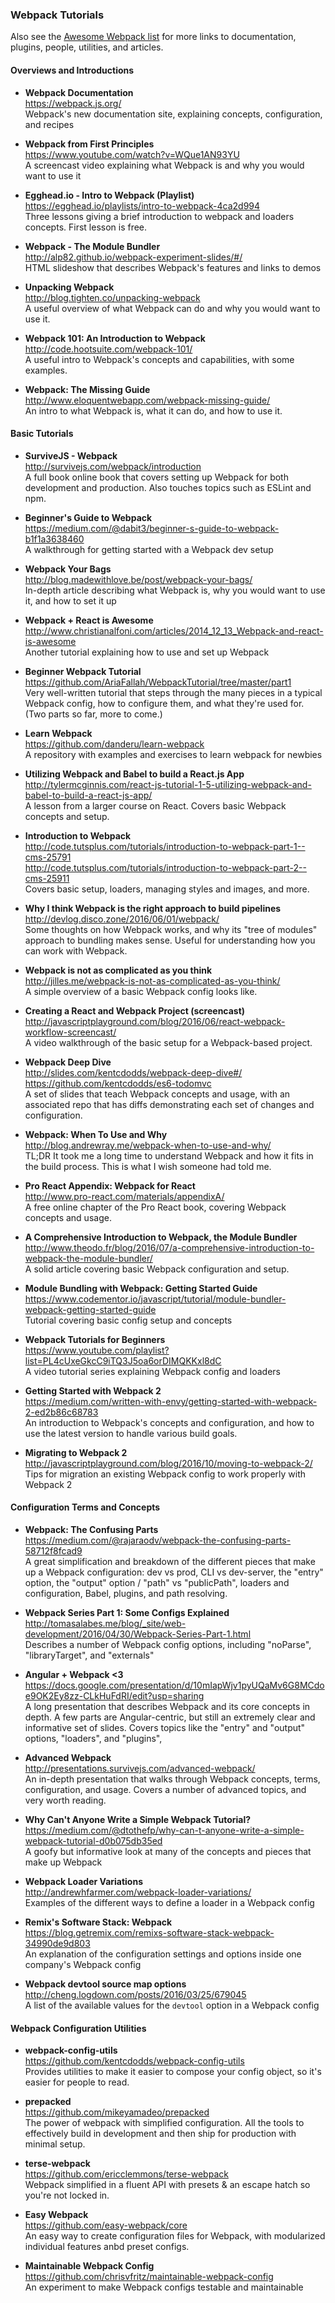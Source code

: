 ### Webpack Tutorials

Also see the [Awesome Webpack list](https://github.com/d3viant0ne/awesome-webpack) for more links to documentation, plugins, people, utilities, and articles.


#### Overviews and Introductions

- **Webpack Documentation**  
  https://webpack.js.org/  
  Webpack's new documentation site, explaining concepts, configuration, and recipes

- **Webpack from First Principles**  
  https://www.youtube.com/watch?v=WQue1AN93YU  
  A screencast video explaining what Webpack is and why you would want to use it

- **Egghead.io - Intro to Webpack (Playlist)**  
  https://egghead.io/playlists/intro-to-webpack-4ca2d994  
  Three lessons giving a brief introduction to webpack and loaders concepts. First lesson is free.

- **Webpack - The Module Bundler**  
  http://alp82.github.io/webpack-experiment-slides/#/  
  HTML slideshow that describes Webpack's features and links to demos
  
- **Unpacking Webpack**  
  http://blog.tighten.co/unpacking-webpack  
  A useful overview of what Webpack can do and why you would want to use it.

- **Webpack 101: An Introduction to Webpack**  
  http://code.hootsuite.com/webpack-101/  
  A useful intro to Webpack's concepts and capabilities, with some examples.
  
- **Webpack: The Missing Guide**  
  http://www.eloquentwebapp.com/webpack-missing-guide/  
  An intro to what Webpack is, what it can do, and how to use it.


#### Basic Tutorials

- **SurviveJS - Webpack**  
  http://survivejs.com/webpack/introduction  
  A full book online book that covers setting up Webpack for both development and production. Also touches topics such as ESLint and npm.

- **Beginner's Guide to Webpack**  
  https://medium.com/@dabit3/beginner-s-guide-to-webpack-b1f1a3638460  
  A walkthrough for getting started with a Webpack dev setup

- **Webpack Your Bags**  
  http://blog.madewithlove.be/post/webpack-your-bags/  
  In-depth article describing what Webpack is, why you would want to use it, and how to set it up

- **Webpack + React is Awesome**  
  http://www.christianalfoni.com/articles/2014_12_13_Webpack-and-react-is-awesome  
  Another tutorial explaining how to use and set up Webpack

- **Beginner Webpack Tutorial**  
  https://github.com/AriaFallah/WebpackTutorial/tree/master/part1  
  Very well-written tutorial that steps through the many pieces in a typical Webpack config, how to configure them, and what they're used for.  (Two parts so far, more to come.)

- **Learn Webpack**  
  https://github.com/danderu/learn-webpack  
  A repository with examples and exercises to learn webpack for newbies

- **Utilizing Webpack and Babel to build a React.js App**  
  http://tylermcginnis.com/react-js-tutorial-1-5-utilizing-webpack-and-babel-to-build-a-react-js-app/  
  A lesson from a larger course on React.  Covers basic Webpack concepts and setup.
  
- **Introduction to Webpack**  
  http://code.tutsplus.com/tutorials/introduction-to-webpack-part-1--cms-25791  
  http://code.tutsplus.com/tutorials/introduction-to-webpack-part-2--cms-25911  
  Covers basic setup, loaders, managing styles and images, and more.
  
- **Why I think Webpack is the right approach to build pipelines**  
  http://devlog.disco.zone/2016/06/01/webpack/  
  Some thoughts on how Webpack works, and why its "tree of modules" approach to bundling makes sense.  Useful for understanding how you can work with Webpack.
  
- **Webpack is not as complicated as you think**  
  http://jilles.me/webpack-is-not-as-complicated-as-you-think/  
  A simple overview of a basic Webpack config looks like.
  
- **Creating a React and Webpack Project (screencast)**  
  http://javascriptplayground.com/blog/2016/06/react-webpack-workflow-screencast/  
  A video walkthrough of the basic setup for a Webpack-based project.
  
- **Webpack Deep Dive**  
  http://slides.com/kentcdodds/webpack-deep-dive#/  
  https://github.com/kentcdodds/es6-todomvc  
  A set of slides that teach Webpack concepts and usage, with an associated repo that has diffs demonstrating each set of changes and configuration.
  
- **Webpack: When To Use and Why**  
  http://blog.andrewray.me/webpack-when-to-use-and-why/  
  TL;DR It took me a long time to understand Webpack and how it fits in the build process. This is what I wish someone had told me.
  
- **Pro React Appendix: Webpack for React**  
  http://www.pro-react.com/materials/appendixA/  
  A free online chapter of the Pro React book, covering Webpack concepts and usage.
  
- **A Comprehensive Introduction to Webpack, the Module Bundler**  
  http://www.theodo.fr/blog/2016/07/a-comprehensive-introduction-to-webpack-the-module-bundler/  
  A solid article covering basic Webpack configuration and setup.
  
- **Module Bundling with Webpack: Getting Started Guide**  
  https://www.codementor.io/javascript/tutorial/module-bundler-webpack-getting-started-guide  
  Tutorial covering basic config setup and concepts
  
- **Webpack Tutorials for Beginners**  
  https://www.youtube.com/playlist?list=PL4cUxeGkcC9iTQ3J5oa6orDIMQKKxl8dC  
  A video tutorial series explaining Webpack config and loaders
  
- **Getting Started with Webpack 2**  
  https://medium.com/written-with-envy/getting-started-with-webpack-2-ed2b86c68783  
  An introduction to Webpack's concepts and configuration, and how to use the latest version to handle various build goals.
  
- **Migrating to Webpack 2**  
  http://javascriptplayground.com/blog/2016/10/moving-to-webpack-2/  
  Tips for migration an existing Webpack config to work properly with Webpack 2

#### Configuration Terms and Concepts

- **Webpack: The Confusing Parts**  
  https://medium.com/@rajaraodv/webpack-the-confusing-parts-58712f8fcad9  
  A great simplification and breakdown of the different pieces that make up a Webpack configuration: dev vs prod, CLI vs dev-server, the "entry" option, the "output" option / "path" vs "publicPath", loaders and configuration, Babel, plugins, and path resolving.
  

- **Webpack Series Part 1: Some Configs Explained**  
  http://tomasalabes.me/blog/_site/web-development/2016/04/30/Webpack-Series-Part-1.html  
  Describes a number of Webpack config options, including "noParse", "libraryTarget", and "externals"
  
- **Angular + Webpack <3**  
  https://docs.google.com/presentation/d/10mIapWjv1pyUQaMv6G8MCdoe9OK2Ey8zz-CLkHuFdRI/edit?usp=sharing  
  A long presentation that describes Webpack and its core concepts in depth.  A few parts are Angular-centric, but still an extremely clear and informative set of slides.  Covers topics like the "entry" and "output" options, "loaders", and "plugins", 
  
- **Advanced Webpack**  
  http://presentations.survivejs.com/advanced-webpack/  
  An in-depth presentation that walks through Webpack concepts, terms, configuration, and usage.  Covers a number of advanced topics, and very worth reading.
  
- **Why Can't Anyone Write a Simple Webpack Tutorial?**  
  https://medium.com/@dtothefp/why-can-t-anyone-write-a-simple-webpack-tutorial-d0b075db35ed  
  A goofy but informative look at many of the concepts and pieces that make up Webpack
  
- **Webpack Loader Variations**  
  http://andrewhfarmer.com/webpack-loader-variations/  
  Examples of the different ways to define a loader in a Webpack config
  
- **Remix's Software Stack: Webpack**  
  https://blog.getremix.com/remixs-software-stack-webpack-34990de9d803  
  An explanation of the configuration settings and options inside one company's Webpack config
  
- **Webpack devtool source map options**  
  http://cheng.logdown.com/posts/2016/03/25/679045  
  A list of the available values for the `devtool` option in a Webpack config
  
#### Webpack Configuration Utilities

- **webpack-config-utils**  
  https://github.com/kentcdodds/webpack-config-utils  
  Provides utilities to make it easier to compose your config object, so it's easier for people to read.
  
- **prepacked**  
  https://github.com/mikeyamadeo/prepacked  
  The power of webpack with simplified configuration. All the tools to effectively build in development and then ship for production with minimal setup.
  
- **terse-webpack**  
  https://github.com/ericclemmons/terse-webpack  
  Webpack simplified in a fluent API with presets & an escape hatch so you're not locked in.
  
- **Easy Webpack**  
  https://github.com/easy-webpack/core  
  An easy way to create configuration files for Webpack, with modularized individual features anbd preset configs.
  
- **Maintainable Webpack Config**  
  https://github.com/chrisvfritz/maintainable-webpack-config  
  An experiment to make Webpack configs testable and maintainable
  
